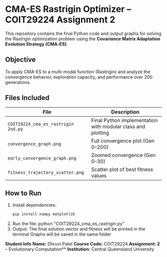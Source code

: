 # CMA-ES Rastrigin Optimizer – COIT29224 Assignment 2

This repository contains the final Python code and output graphs for solving the Rastrigin optimization problem using the **Covariance Matrix Adaptation Evolution Strategy (CMA-ES)**.

##  Objective

To apply CMA-ES to a multi-modal function (Rastrigin) and analyze the convergence behavior, exploration capacity, and performance over 200 generations.

## Files Included

| File | Description |
|------|-------------|
| `COIT29224_cma_es_rastrigin 2nd.py` | Final Python implementation with modular class and plotting |
| `convergence_graph.png` | Full convergence plot (Gen 0–200) |
| `early_convergence_graph.png` | Zoomed convergence (Gen 0–30) |
| `fitness_trajectory_scatter.png` | Scatter plot of best fitness values |

##  How to Run

1. Install dependencies:
   ```bash
   pip install numpy matplotlib
2. Run the file:
   python "COIT29224_cma_es_rastrigin.py"
3. Output:
The final solution vector and fitness will be printed in the terminal
Graphs will be saved in the same folder

**Student Info**
**Name:** Dhruvi Patel
**Course Code:** COIT29224
**Assignment: 2** – Evolutionary Computation**
**Institution:** Central Queensland University

